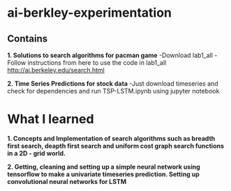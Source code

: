 # ai-berkley-experimentation
## Contains
**1. Solutions to search algorithms for pacman game**
  -Download lab1_all
  -Follow instructions from here to use the code in lab1_all http://ai.berkeley.edu/search.html
  
**2. Time Series Predictions for stock data**
  -Just download timeseries and check for dependencies and run TSP-LSTM.ipynb using jupyter notebook

# What I learned
**1. Concepts and Implementation of search algorithms such as breadth first search,
deapth first search and uniform cost graph search functions in a 2D - grid world.**

**2. Getting, cleaning and setting up a simple neural network using tensorflow to
make a univariate timeseries prediction. Setting up convolutional neural networks for LSTM**

